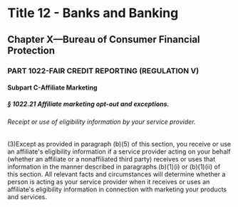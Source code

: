 
# Title 12 - Banks and Banking
## Chapter X—Bureau of Consumer Financial Protection
### PART 1022-FAIR CREDIT REPORTING (REGULATION V)
#### Subpart C-Affiliate Marketing
##### § 1022.21 Affiliate marketing opt-out and exceptions.
###### Receipt or use of eligibility information by your service provider.

(3)Except as provided in paragraph (b)(5) of this section, you receive or use an affiliate's eligibility information if a service provider acting on your behalf (whether an affiliate or a nonaffiliated third party) receives or uses that information in the manner described in paragraphs (b)(1)(i) or (b)(1)(ii) of this section. All relevant facts and circumstances will determine whether a person is acting as your service provider when it receives or uses an affiliate's eligibility information in connection with marketing your products and services.
